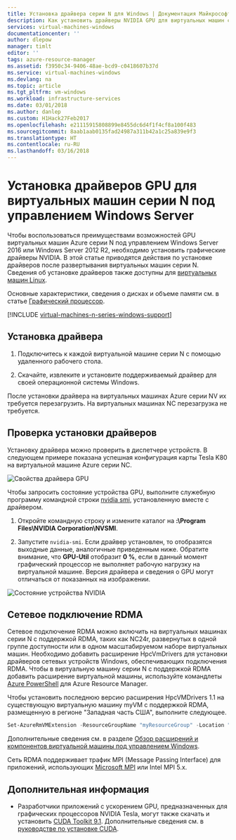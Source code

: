 ```yaml
---
title: Установка драйвера серии N для Windows | Документация Майкрософт
description: Как установить драйверы NVIDIA GPU для виртуальных машин серии N под управлением Windows в Azure
services: virtual-machines-windows
documentationcenter: ''
author: dlepow
manager: timlt
editor: ''
tags: azure-resource-manager
ms.assetid: f3950c34-9406-48ae-bcd9-c0418607b37d
ms.service: virtual-machines-windows
ms.devlang: na
ms.topic: article
ms.tgt_pltfrm: vm-windows
ms.workload: infrastructure-services
ms.date: 03/01/2018
ms.author: danlep
ms.custom: H1Hack27Feb2017
ms.openlocfilehash: e21115915808899e8455dc6d4f1f4cf8a100f483
ms.sourcegitcommit: 8aab1aab0135fad24987a311b42a1c25a839e9f3
ms.translationtype: HT
ms.contentlocale: ru-RU
ms.lasthandoff: 03/16/2018
---
```

# <a name="set-up-gpu-drivers-for-n-series-vms-running-windows-server"></a>Установка драйверов GPU для виртуальных машин серии N под управлением Windows Server
Чтобы воспользоваться преимуществами возможностей GPU виртуальных машин Azure серии N под управлением Windows Server 2016 или Windows Server 2012 R2, необходимо установить графические драйверы NVIDIA. В этой статье приводятся действия по установке драйверов после развертывания виртуальных машин серии N. Сведения об установке драйверов также доступны для [виртуальных машин Linux](../linux/n-series-driver-setup.md?toc=%2fazure%2fvirtual-machines%2flinux%2ftoc.json).

Основные характеристики, сведения о дисках и объеме памяти см. в статье [Графический процессор](sizes-gpu.md?toc=%2fazure%2fvirtual-machines%2fwindows%2ftoc.json). 

[!INCLUDE [virtual-machines-n-series-windows-support](../../../includes/virtual-machines-n-series-windows-support.md)]

## <a name="driver-installation"></a>Установка драйвера

1. Подключитесь к каждой виртуальной машине серии N с помощью удаленного рабочего стола.

2. Скачайте, извлеките и установите поддерживаемый драйвер для своей операционной системы Windows.

После установки драйвера на виртуальных машинах Azure серии NV их требуется перезагрузить. На виртуальных машинах NC перезагрузка не требуется.

## <a name="verify-driver-installation"></a>Проверка установки драйверов

Установку драйвера можно проверить в диспетчере устройств. В следующем примере показана успешная конфигурация карты Tesla K80 на виртуальной машине Azure серии NC.

![Свойства драйвера GPU](./media/n-series-driver-setup/GPU_driver_properties.png)

Чтобы запросить состояние устройства GPU, выполните служебную программу командной строки [nvidia smi](https://developer.nvidia.com/nvidia-system-management-interface), установленную вместе с драйвером.

1. Откройте командную строку и измените каталог на **:\Program Files\NVIDIA Corporation\NVSMI**.

2. Запустите `nvidia-smi`. Если драйвер установлен, то отобразятся выходные данные, аналогичные приведенным ниже. Обратите внимание, что **GPU-Util** отобразит **0 %**, если в данный момент графический процессор не выполняет рабочую нагрузку на виртуальной машине. Версия драйвера и сведения о GPU могут отличаться от показанных на изображении.

![Состояние устройства NVIDIA](./media/n-series-driver-setup/smi.png)  

## <a name="rdma-network-connectivity"></a>Сетевое подключение RDMA

Сетевое подключение RDMA можно включить на виртуальных машинах серии N с поддержкой RDMA, таких как NC24r, развернутых в одной группе доступности или в одном масштабируемом наборе виртуальных машин. Необходимо добавить расширение HpcVmDrivers для установки драйверов сетевых устройств Windows, обеспечивающих подключения RDMA. Чтобы в виртуальную машину серии N с поддержкой RDMA добавить расширение виртуальной машины, используйте командлеты [Azure PowerShell](/powershell/azure/overview) для Azure Resource Manager.

Чтобы установить последнюю версию расширения HpcVMDrivers 1.1 на существующую виртуальную машину myVM с поддержкой RDMA, размещенную в регионе "Западная часть США", выполните следующее.
  ```PowerShell
  Set-AzureRmVMExtension -ResourceGroupName "myResourceGroup" -Location "westus" -VMName "myVM" -ExtensionName "HpcVmDrivers" -Publisher "Microsoft.HpcCompute" -Type "HpcVmDrivers" -TypeHandlerVersion "1.1"
  ```
  Дополнительные сведения см. в разделе [Обзор расширений и компонентов виртуальной машины под управлением Windows](extensions-features.md?toc=%2fazure%2fvirtual-machines%2fwindows%2fclassic%2ftoc.json).

Сеть RDMA поддерживает трафик MPI (Message Passing Interface) для приложений, использующих [Microsoft MPI](https://msdn.microsoft.com/library/bb524831(v=vs.85).aspx) или Intel MPI 5.x. 


## <a name="next-steps"></a>Дополнительная информация

* Разработчики приложений с ускорением GPU, предназначенных для графических процессоров NVIDIA Tesla, могут также скачать и установить [CUDA Toolkit 9.1](https://developer.nvidia.com/cuda-downloads). Дополнительные сведения см. в [руководстве по установке CUDA](http://docs.nvidia.com/cuda/cuda-installation-guide-microsoft-windows/index.html#axzz4ZcwJvqYi).


